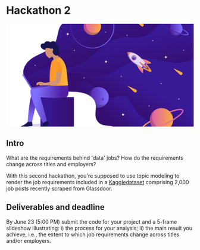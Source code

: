 # Hackathon 2

![](images/data-analyst-skills.jpg)

## Intro

What are the requirements behind 'data' jobs?  How do the requirements change
across titles and employers?

With this second hackathon, you're supposed to use topic modeling to render the
job requirements included in a [Kaggledataset](https://www.kaggle.com/andrewmvd/data-analyst-jobs) 
comprising 2,000 job posts recently scraped from Glassdoor.

## Deliverables and deadline

By June 23 (5:00 PM) submit the code for your project and a 5-frame slideshow
illustrating: i) the process for your analysis; ii) the main result you achieve, 
i.e., the extent to which job requirements change across titles and/or employers.
